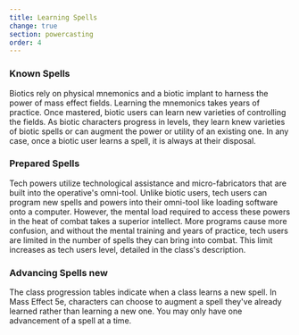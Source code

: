 ```yaml
---
title: Learning Spells
change: true
section: powercasting
order: 4
---
```

### Known Spells
Biotics rely on physical mnemonics and a biotic implant to harness the power of mass effect fields. Learning the mnemonics
takes years of practice. Once mastered, biotic users can learn new varieties of controlling the fields. As biotic characters
progress in levels, they learn knew varieties of biotic spells or can augment the power or utility of an existing one.
In any case, once a biotic user learns a spell, it is always at their disposal.

### Prepared Spells
Tech powers utilize technological assistance and micro-fabricators that are built into the operative's omni-tool.
Unlike biotic users, tech users can program new spells and powers into their omni-tool
like loading software onto a computer. However, the mental load required to access these powers in the heat of combat
takes a superior intellect. More programs cause more confusion, and without the mental training and years of practice,
tech users are limited in the number of spells they can bring into combat. This limit increases as tech users level, detailed
in the class's description.

### Advancing Spells <v-chip color="secondary" text-color="white" class="v-chip--x-small">new</v-chip>
The class progression tables indicate when a class learns a new spell. In Mass Effect 5e, characters can choose
to augment a spell they've already learned rather than learning a new one. You may only have one advancement of a spell at a time.

